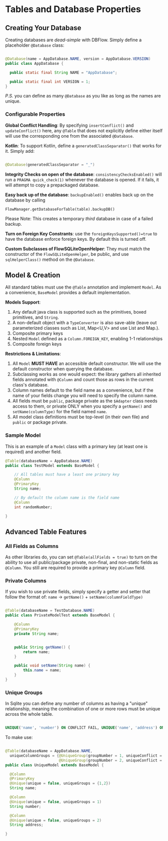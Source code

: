 # Tables and Database Properties

## Creating Your Database

Creating databases are _dead-simple_ with DBFlow. Simply define a placeholder ```@Database``` class:

```java

@Database(name = AppDatabase.NAME, version = AppDatabase.VERSION)
public class AppDatabase {

  public static final String NAME = "AppDatabase";

  public static final int VERSION = 1;
}


```

_P.S._ you can define as many ```@Database``` as you like as long as the names are unique.

### Configurable Properties

**Global Conflict Handling**: By specifying `insertConflict()` and `updateConflict()` here,
any `@Table` that does not explicitly define either itself will use the corresponding one from the associated `@Database`.


**Kotlin**: To support Kotlin, define a ```generatedClassSeparator()```
that works for it. Simply add:

```java

@Database(generatedClassSeparator = "_")

```

**Integrity Checks on open of the database**: ```consistencyChecksEnabled()``` will run a ```PRAGMA quick_check(1)``` whenever the database is opened. If it fails, it will attempt to copy a prepackaged database.

**Easy back up of the database**: ```backupEnabled()``` enables back up on the database by calling
```
FlowManager.getDatabaseForTable(table).backupDB()
```

Please Note: This creates a temporary _third_ database in case of a failed backup.

**Turn on Foreign Key Constrants**: use the `foreignKeysSupported()=true` to have the database enforce foreign keys. By default this is turned off.

**Custom Subclasses of FlowSQLiteOpenHelper**: They must match the constructor of the
`FlowSQLiteOpenHelper`, be public, and use `sqlHelperClass()` method on the `@Database`.

## Model & Creation

All standard tables must use the `@Table` annotation and implement `Model`. As a convenience, `BaseModel` provides a default implementation.

**Models Support**:

  1. Any default java class is supported such as the primitives, boxed primitives, and ```String```.
  2. A non-default object with a ```TypeConverter``` is also save-able (leave out parameterized
    classes such as List<T>, Map<U,V> and use List and Map.).
  3. Composite primary keys
  4. Nested ```Model``` defined as a ```Column.FOREIGN_KEY```, enabling 1-1 relationships
  5. Composite foreign keys

**Restrictions & Limitations**:
  1. All ```Model``` **MUST HAVE** an accessible default constructor. We will use the default constructor when querying the database.
  2. Subclassing works as one would expect: the library gathers all inherited fields annotated with ```@Column``` and count those as rows in the current class's database.
  3. Column names default to the field name as a convenience, but if the name of your fields change you will need to specify the column name.
  4. All fields must be ```public```, package private as the ```$Adapter``` class needs access to them,
  or private ONLY when you specify a `getName()` and `setName(columnType)` for the field named `name`.
  5. All model class definitions must be top-level (in their own file) and ```public``` or package private.

### Sample Model

This is an example of a ```Model``` class with a primary key (at least one is required) and another field.

```java
@Table(databaseName = AppDatabase.NAME)
public class TestModel extends BaseModel {

    // All tables must have a least one primary key
    @Column
    @PrimaryKey
    String name;

    // By default the column name is the field name
    @Column
    int randomNumber;

}

```

## Advanced Table Features

### All Fields as Columns

As other libraries do, you can set ```@Table(allFields = true)``` to turn on the ability to use all public/package private, non-final, and non-static fields as ```@Column```. You still are required to provide a primary key `@Column` field.

### Private Columns

If you wish to use private fields, simply specify a getter and setter that follow
the format of: `name` -> `getName()` + `setName(columnFieldType)`

```java

@Table(databaseName = TestDatabase.NAME)
public class PrivateModelTest extends BaseModel {

    @Column
    @PrimaryKey
    private String name;


    public String getName() {
        return name;
    }

    public void setName(String name) {
        this.name = name;
    }
}

```

### Unique Groups

In Sqlite you can define any number of columns as having a "unique" relationship, meaning the combination of one or more rows must be unique across the whole table.

```SQL

UNIQUE('name', 'number') ON CONFLICT FAIL, UNIQUE('name', 'address') ON CONFLICT ROLLBACK

```

To make use:

```java

@Table(databaseName = AppDatabase.NAME,
  uniqueColumnGroups = {@UniqueGroup(groupNumber = 1, uniqueConflict = ConflictAction.FAIL),
                        @UniqueGroup(groupNumber = 2, uniqueConflict = ConflictAction.ROLLBACK))
public class UniqueModel extends BaseModel {

  @Column
  @PrimaryKey
  @Unique(unique = false, uniqueGroups = {1,2})
  String name;

  @Column
  @Unique(unique = false, uniqueGroups = 1)
  String number;

  @Column
  @Unique(unique = false, uniqueGroups = 2)
  String address;

}

```

